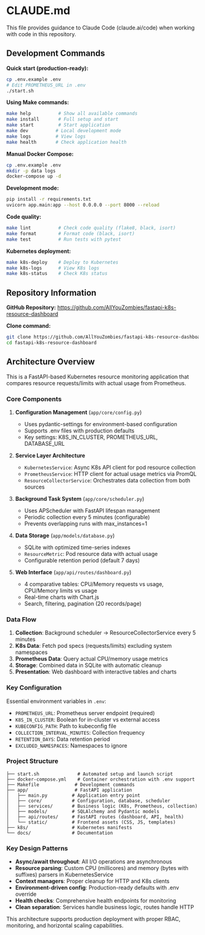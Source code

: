 # CLAUDE.md

This file provides guidance to Claude Code (claude.ai/code) when working with code in this repository.

## Development Commands

**Quick start (production-ready):**
```bash
cp .env.example .env
# Edit PROMETHEUS_URL in .env
./start.sh
```

**Using Make commands:**
```bash
make help          # Show all available commands
make install       # Full setup and start
make start         # Start application
make dev          # Local development mode
make logs         # View logs
make health       # Check application health
```

**Manual Docker Compose:**
```bash
cp .env.example .env
mkdir -p data logs
docker-compose up -d
```

**Development mode:**
```bash
pip install -r requirements.txt
uvicorn app.main:app --host 0.0.0.0 --port 8000 --reload
```

**Code quality:**
```bash
make lint          # Check code quality (flake8, black, isort)
make format        # Format code (black, isort) 
make test          # Run tests with pytest
```

**Kubernetes deployment:**
```bash
make k8s-deploy    # Deploy to Kubernetes
make k8s-logs      # View K8s logs
make k8s-status    # Check K8s status
```

## Repository Information

**GitHub Repository:** https://github.com/AllYouZombies/fastapi-k8s-resource-dashboard

**Clone command:**
```bash
git clone https://github.com/AllYouZombies/fastapi-k8s-resource-dashboard.git
cd fastapi-k8s-resource-dashboard
```

## Architecture Overview

This is a FastAPI-based Kubernetes resource monitoring application that compares resource requests/limits with actual usage from Prometheus.

### Core Components

1. **Configuration Management** (`app/core/config.py`)
   - Uses pydantic-settings for environment-based configuration
   - Supports .env files with production defaults
   - Key settings: K8S_IN_CLUSTER, PROMETHEUS_URL, DATABASE_URL

2. **Service Layer Architecture**
   - `KubernetesService`: Async K8s API client for pod resource collection
   - `PrometheusService`: HTTP client for actual usage metrics via PromQL
   - `ResourceCollectorService`: Orchestrates data collection from both sources

3. **Background Task System** (`app/core/scheduler.py`)
   - Uses APScheduler with FastAPI lifespan management
   - Periodic collection every 5 minutes (configurable)
   - Prevents overlapping runs with max_instances=1

4. **Data Storage** (`app/models/database.py`)
   - SQLite with optimized time-series indexes
   - `ResourceMetric`: Pod resource data with actual usage
   - Configurable retention period (default 7 days)

5. **Web Interface** (`app/api/routes/dashboard.py`)
   - 4 comparative tables: CPU/Memory requests vs usage, CPU/Memory limits vs usage
   - Real-time charts with Chart.js
   - Search, filtering, pagination (20 records/page)

### Data Flow

1. **Collection**: Background scheduler → ResourceCollectorService every 5 minutes
2. **K8s Data**: Fetch pod specs (requests/limits) excluding system namespaces  
3. **Prometheus Data**: Query actual CPU/memory usage metrics
4. **Storage**: Combined data in SQLite with automatic cleanup
5. **Presentation**: Web dashboard with interactive tables and charts

### Key Configuration

Essential environment variables in `.env`:
- `PROMETHEUS_URL`: Prometheus server endpoint (required)
- `K8S_IN_CLUSTER`: Boolean for in-cluster vs external access
- `KUBECONFIG_PATH`: Path to kubeconfig file
- `COLLECTION_INTERVAL_MINUTES`: Collection frequency
- `RETENTION_DAYS`: Data retention period
- `EXCLUDED_NAMESPACES`: Namespaces to ignore

### Project Structure

```
├── start.sh              # Automated setup and launch script
├── docker-compose.yml    # Container orchestration with .env support
├── Makefile             # Development commands
├── app/                 # FastAPI application
│   ├── main.py         # Application entry point
│   ├── core/           # Configuration, database, scheduler
│   ├── services/       # Business logic (K8s, Prometheus, collection)
│   ├── models/         # SQLAlchemy and Pydantic models
│   ├── api/routes/     # FastAPI routes (dashboard, API, health)
│   └── static/         # Frontend assets (CSS, JS, templates)
├── k8s/                # Kubernetes manifests
└── docs/               # Documentation
```

### Key Design Patterns

- **Async/await throughout**: All I/O operations are asynchronous
- **Resource parsing**: Custom CPU (millicores) and memory (bytes with suffixes) parsers in KubernetesService
- **Context managers**: Proper cleanup for HTTP and K8s clients
- **Environment-driven config**: Production-ready defaults with .env override
- **Health checks**: Comprehensive health endpoints for monitoring
- **Clean separation**: Services handle business logic, routes handle HTTP

This architecture supports production deployment with proper RBAC, monitoring, and horizontal scaling capabilities.
